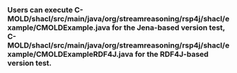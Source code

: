 ### Users can execute C-MOLD/shacl/src/main/java/org/streamreasoning/rsp4j/shacl/example/CMOLDExample.java for the Jena-based version test, C-MOLD/shacl/src/main/java/org/streamreasoning/rsp4j/shacl/example/CMOLDExampleRDF4J.java for the RDF4J-based version test.
